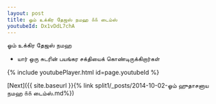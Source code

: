 ```yaml
---
layout: post
title: ஓம் உக்கிர தேஜஸ் நமஹ ௧௧ டைம்ஸ்
youtubeId: Dx1vDdL7chA
---
```

 
 
 ஓம் உக்கிர தேஜஸ் நமஹ  
 
 -  யார் ஒரு சுடரின் பயங்கர சக்தியைக் கொண்டிருக்கிறார்கள் 
 
  
 
  
 
 
 
 
 
 


{% include youtubePlayer.html id=page.youtubeId %}
 
[Next]({{ site.baseurl }}{% link  split1/_posts/2014-10-02-ஓம் ஹுதாசனாய நமஹ ௧௧ டைம்ஸ்.md%})
 
